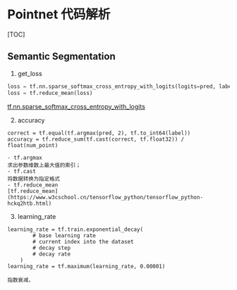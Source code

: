 # Pointnet 代码解析

[TOC]

## Semantic Segmentation

1. get_loss
```python
loss = tf.nn.sparse_softmax_cross_entropy_with_logits(logits=pred, labels=label)
loss = tf.reduce_mean(loss)
```
[tf.nn.sparse_softmax_cross_entropy_with_logits](https://www.w3cschool.cn/tensorflow_python/tf_nn_sparse_softmax_cross_entropy_with_logits.html)

2. accuracy
```
correct = tf.equal(tf.argmax(pred, 2), tf.to_int64(label))
accuracy = tf.reduce_sum(tf.cast(correct, tf.float32)) / float(num_point)
```
    - tf.argmax
    求出参数维数上最大值的索引；
    - tf.cast
    将数据转换为指定格式
    - tf.reduce_mean
    [tf.reduce_mean](https://www.w3cschool.cn/tensorflow_python/tensorflow_python-hckq2htb.html)
3. learning_rate
```
learning_rate = tf.train.exponential_decay(
        # base learning rate
        # current index into the dataset
        # decay step
        # decay rate
    )
learning_rate = tf.maximum(learning_rate, 0.00001)
```
    指数衰减，



